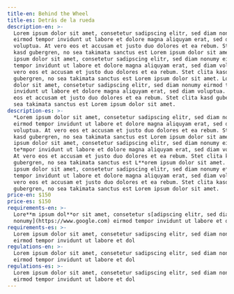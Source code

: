 ```yaml
---
title-en: Behind the Wheel
title-es: Detrás de la rueda
description-en: >-
  Lorem ipsum dolor sit amet, consetetur sadipscing elitr, sed diam nonumy
  eirmod tempor invidunt ut labore et dolore magna aliquyam erat, sed diam
  voluptua. At vero eos et accusam et justo duo dolores et ea rebum. Stet clita
  kasd gubergren, no sea takimata sanctus est Lorem ipsum dolor sit amet. Lorem
  ipsum dolor sit amet, consetetur sadipscing elitr, sed diam nonumy eirmod
  tempor invidunt ut labore et dolore magna aliquyam erat, sed diam voluptua. At
  vero eos et accusam et justo duo dolores et ea rebum. Stet clita kasd
  gubergren, no sea takimata sanctus est Lorem ipsum dolor sit amet. Lorem ipsum
  dolor sit amet, consetetur sadipscing elitr, sed diam nonumy eirmod tempor
  invidunt ut labore et dolore magna aliquyam erat, sed diam voluptua. At vero
  eos et accusam et justo duo dolores et ea rebum. Stet clita kasd gubergren, no
  sea takimata sanctus est Lorem ipsum dolor sit amet.
description-es: >-
  *Lorem ipsum dolor sit amet, consetetur sadipscing elitr, sed diam nonumy
  eirmod tempor invidunt ut labore et dolore magna aliquyam erat, sed diam
  voluptua. At vero eos et accusam et justo duo dolores et ea rebum. Stet clita
  kasd gubergren, no sea takimata sanctus est Lorem ipsum dolor sit amet. Lorem
  ipsum dolor sit amet, consetetur sadipscing elitr, sed diam nonumy eirmod
  te*mpor invidunt ut labore et dolore magna aliquyam erat, sed diam voluptua.
  At vero eos et accusam et justo duo dolores et ea rebum. Stet clita kasd
  gubergren, no sea takimata sanctus est L**orem ipsum dolor sit amet. Lorem
  ipsum dolor sit amet, consetetur sadipscing elitr, sed diam nonumy e**irmod
  tempor invidunt ut labore et dolore magna aliquyam erat, sed diam voluptua. At
  vero eos et accusam et justo duo dolores et ea rebum. Stet clita kasd
  gubergren, no sea takimata sanctus est Lorem ipsum dolor sit amet.
price-en: $150
price-es: $150
requirements-en: >-
  Lore**m ipsum dol**or sit amet, consetetur s[adipscing elitr, sed diam
  nonumy](https://www.google.com) eirmod tempor invidunt ut labore et dol
requirements-es: >-
  Lorem ipsum dolor sit amet, consetetur sadipscing elitr, sed diam nonumy
  eirmod tempor invidunt ut labore et dol
regulations-en: >-
  Lorem ipsum dolor sit amet, consetetur sadipscing elitr, sed diam nonumy
  eirmod tempor invidunt ut labore et dol
regulations-es: >-
  Lorem ipsum dolor sit amet, consetetur sadipscing elitr, sed diam nonumy
  eirmod tempor invidunt ut labore et dol
---
```

